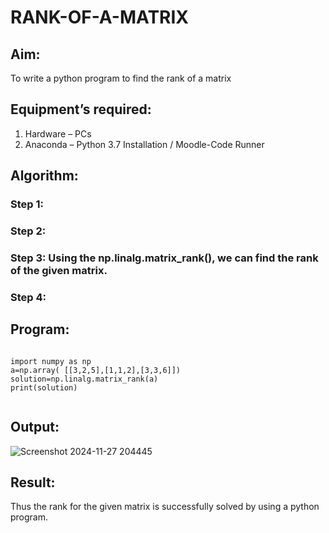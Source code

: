# RANK-OF-A-MATRIX
## Aim:
To write a python program to find the rank of a matrix
## Equipment’s required:
1. 	Hardware – PCs
2. 	Anaconda – Python 3.7 Installation / Moodle-Code Runner
## Algorithm:
### Step 1: 
### Step 2: 
### Step 3: Using the np.linalg.matrix_rank(), we can find the rank of the given matrix.
### Step 4: 
## Program:
```

import numpy as np
a=np.array( [[3,2,5],[1,1,2],[3,3,6]])
solution=np.linalg.matrix_rank(a)
print(solution)
 
```
## Output:
![Screenshot 2024-11-27 204445](https://github.com/user-attachments/assets/147a407e-c7b7-49bd-8855-166d81924492)

## Result:
Thus the rank for the given matrix is successfully solved by  using a python program.

